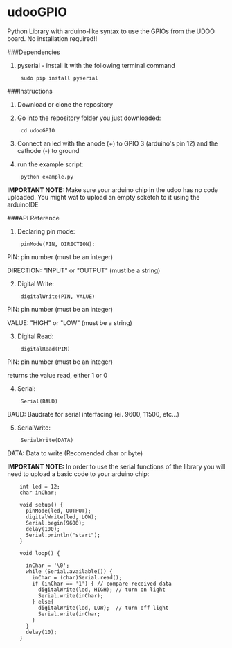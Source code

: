# udooGPIO
Python Library with arduino-like syntax to use the GPIOs from the UDOO board. No installation required!!

###Dependencies
1. pyserial - install it with the following terminal command
	
		sudo pip install pyserial

###Instructions
1. Download or clone the repository

2. Go into the repository folder you just downloaded:

		cd udooGPIO

3. Connect an led with the anode (+) to GPIO 3 (arduino's pin 12) and the cathode (-) to ground

4. run the example script:

		python example.py

__IMPORTANT NOTE:__ Make sure your arduino chip in the udoo has no code uploaded. You might wat to upload an empty scketch to it using the arduinoIDE

###API Reference

1. Declaring pin mode:

		pinMode(PIN, DIRECTION):

PIN: pin number (must be an integer)

DIRECTION: "INPUT" or "OUTPUT" (must be a string)

2. Digital Write:

		digitalWrite(PIN, VALUE)

PIN: pin number (must be an integer)

VALUE: "HIGH" or "LOW" (must be a string)

3. Digital Read:

		digitalRead(PIN)

PIN: pin number (must be an integer)

returns the value read, either 1 or 0

4. Serial:

		Serial(BAUD)

BAUD: Baudrate for serial interfacing (ei. 9600, 11500, etc...)

5. SerialWrite:

		SerialWrite(DATA)

DATA: Data to write (Recomended char or byte)

__IMPORTANT NOTE:__ In order to use the serial functions of the library you will need to upload a basic code to your arduino chip:

		int led = 12;
		char inChar;

		void setup() {
		  pinMode(led, OUTPUT);
		  digitalWrite(led, LOW);
		  Serial.begin(9600);
		  delay(100);
		  Serial.println("start");
		}

		void loop() {
		  
		  inChar = '\0';
		  while (Serial.available()) {
			inChar = (char)Serial.read();
			if (inChar == '1') { // compare received data
			  digitalWrite(led, HIGH); // turn on light
			  Serial.write(inChar);
			} else{
			  digitalWrite(led, LOW);  // turn off light
			  Serial.write(inChar;
			}
		  }
		  delay(10); 
		}
